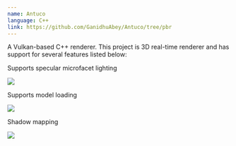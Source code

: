 ```yaml
---
name: Antuco
language: C++
link: https://github.com/GanidhuAbey/Antuco/tree/pbr
---
```


A Vulkan-based C++ renderer. This project is 3D real-time renderer and has support for several features listed below:


Supports specular microfacet lighting

<img src="https://ganidhuabey.github.io/assets/images/Antuco/microfacet_specular.JPG" class="display-image indent">


Supports model loading

<img src="https://ganidhuabey.github.io/assets/images/Antuco/bmw_render.png" class="display-image indent">


Shadow mapping

<img src="https://ganidhuabey.github.io/assets/images/Antuco/shadows.png" class="display-image indent">



